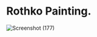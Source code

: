 # Rothko Painting.
![Screenshot (177)](https://user-images.githubusercontent.com/104826351/198243502-59ce082d-9a22-4ce9-ad5e-156f28c736e3.png)

